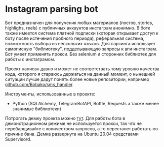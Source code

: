 # Instagram parsing bot

Бот предназначен для получения любых материалов (постов, stories, highlighs, reels) с публичных аккаунтов инстаграм анонимно. В боте также имеется система платной подписки (которая открывает доступ к боту после истечения пробного периода), реферальная система, возможность выбора из нескольких языков.
Для парсинга использует самописную "библиотеку", подделывающую запросы к апи инстаграм. Бот умеет применять прокси.
Без selenium и сторонних библиотек для работы с инстаграмом.

Проект написан давно и может не соответствать тому уровню качества кода, которого я стараюсь держаться на данный момент, о
нынешней ситуации лучше дадут понять более новые репозитории,
например [github.com/Bobako/sms_handler](https://github.com/Bobako/sms_handler).

Инструменты, использованные в проекте:

- Python (SQLAlchemy, TelegramBotAPI, Bottle, Requests а также менее значимые библиотеки)

Потрогать демку проекта можно [тут](http://t.me/ig_parsing_demo_bot). Для работы бота в демонстрационном режиме не используется прокси, так что не перебарщивайте с количеством запросов, а то перестанет работать по причине бана. 
Демка развернута на Ubuntu 20.04 средствами Supervisord.
